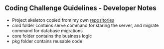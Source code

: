## Coding Challenge Guidelines - Developer Notes

- Project skeleton copied from my own [repositories](
https://github.com/guidomantilla?tab=repositories&q=go-feather-&type=&language=go&sort=
)
- cmd folder contains serve command for staring the server, and migrate command for database migrations
- core folder contains the business logic
- pkg folder contains reusable code